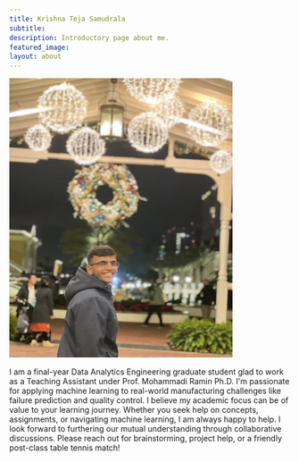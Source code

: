 ```yaml
---
title: Krishna Teja Samudrala
subtitle: 
description: Introductory page about me.
featured_image: 
layout: about
---
```


<img src="/images/TAs/Krishna Teja Samudrala.webp" width="400" height="500" />

I am a final-year Data Analytics Engineering graduate student glad to work as a Teaching Assistant under Prof. Mohammadi Ramin Ph.D. I'm passionate for applying machine learning to real-world manufacturing challenges like failure prediction and quality control. I believe my academic focus can be of value to your learning journey. Whether you seek help on concepts, assignments, or navigating machine learning, I am always happy to help. I look forward to furthering our mutual understanding through collaborative discussions. Please reach out for brainstorming, project help, or a friendly post-class table tennis match!